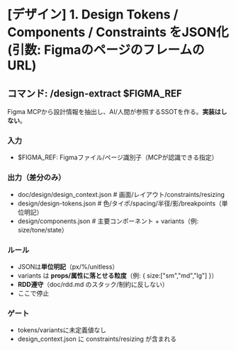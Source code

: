 # [デザイン] 1. Design Tokens / Components / Constraints をJSON化 (引数: FigmaのページのフレームのURL)  

## コマンド: /design-extract $FIGMA_REF
Figma MCPから設計情報を抽出し、AI/人間が参照するSSOTを作る。**実装はしない**。

### 入力
- $FIGMA_REF: Figmaファイル/ページ識別子（MCPが認識できる指定）

### 出力（差分のみ）
- doc/design/design_context.json   # 画面/レイアウト/constraints/resizing
- design/design-tokens.json        # 色/タイポ/spacing/半径/影/breakpoints（単位明記）
- design/components.json           # 主要コンポーネント + variants（例: size/tone/state）

### ルール
- JSONは**単位明記**（px/%/unitless）
- variants は **props/属性に落とせる粒度**（例: { size:["sm","md","lg"] }）
- **RDD遵守**（doc/rdd.md のスタック/制約に反しない）
- ここで停止

### ゲート
- tokens/variantsに未定義値なし
- design_context.json に constraints/resizing が含まれる
